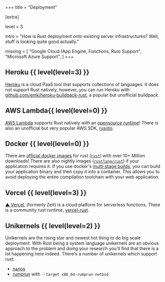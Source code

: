 +++
title = "Deployment"

[extra]

level = 3

intro = "How is Rust deployment onto existing server infrastructures? Well, stuff is looking quite good actually."

missing = [
  "Google Cloud (App Engine, Functions, Run) Support",
  "Microsoft Azure Support",
]
+++

<h2>Heroku {{ level(level=3) }}</h2>

[Heroku](https://www.heroku.com/) is a cloud PaaS tool that supports collections of languages. It does not support Rust natively, however, you can run Heroku with [github.com/emk/heroku-buildpack-rust](https://github.com/emk/heroku-buildpack-rust), a popular but unofficial buildpack.

<h2>AWS Lambda{{ level(level=0) }}</h2>

[AWS Lambda](https://aws.amazon.com/lambda/) supports Rust natively with an [opensource runtime](https://github.com/awslabs/aws-lambda-rust-runtime)! There is also an unofficial but very popular AWS SDK, [rusoto](/topics/services/#pkg-rusoto_core).

<h2>Docker {{ level(level=0) }}</h2>

There are [official docker images](https://github.com/rust-lang-nursery/docker-rust) for rust ([`rust`](https://hub.docker.com/_/rust/)) with over 10+ Million downloads! There are also nightly images ([`rustlang/rust`](https://hub.docker.com/r/rustlang/rust/)) if your application requires it. If you use docker's [multi-stage builds](https://docs.docker.com/develop/develop-images/multistage-build/), you can build your application binary and then copy it into a container. This allows you to avoid deploying the entire compilation toolchain with your web application.

<h2>Vercel {{ level(level=3) }}</h2>

[▲ Vercel](https://vercel.com/), (formerly Zeit) is a cloud platform for serverless functions. There is a community rust runtime, [vercel-rust](https://github.com/vercel-community/rust).

<h2>Unikernels {{ level(level=2) }}</h2>

Unikernels are the rising star and newest hot thing to do big scale deployment. With Rust being a system language unikernels are an obvious approach to the problem and doing your research you'll find that there is a lot happening here indeed. There's a number of unikernels which support rust:

- [nanos](https://github.com/nanovms/nanos)
- [rumprun](https://github.com/rumpkernel/rumprun) with `--target x86_64-rumprun-netbsd`
